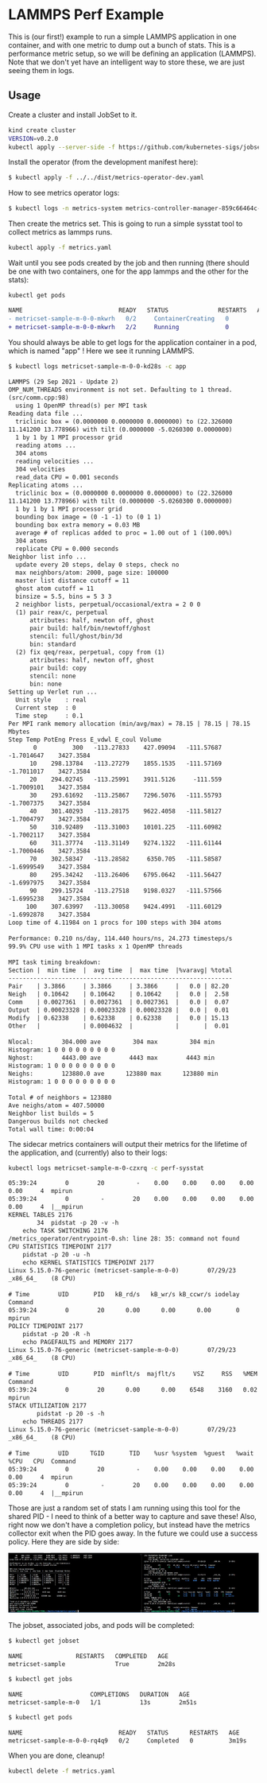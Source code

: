 # LAMMPS Perf Example

This is (our first!) example to run a simple LAMMPS application in one container, and with one metric
to dump out a bunch of stats. This is a performance metric setup, so we will be defining an application (LAMMPS). Note that we don't yet have an intelligent way to store these, we are
just seeing them in logs.

## Usage

Create a cluster and install JobSet to it.

```bash
kind create cluster
VERSION=v0.2.0
kubectl apply --server-side -f https://github.com/kubernetes-sigs/jobset/releases/download/$VERSION/manifests.yaml
```

Install the operator (from the development manifest here):

```bash
$ kubectl apply -f ../../dist/metrics-operator-dev.yaml
```

How to see metrics operator logs:

```bash
$ kubectl logs -n metrics-system metrics-controller-manager-859c66464c-7rpbw 
```

Then create the metrics set. This is going to run a simple sysstat tool to collect metrics
as lammps runs.

```bash
kubectl apply -f metrics.yaml
```

Wait until you see pods created by the job and then running (there should be one with two containers, one for the app lammps and the other for the stats):

```
kubectl get pods
```
```diff
NAME                           READY   STATUS              RESTARTS   AGE
- metricset-sample-m-0-0-mkwrh   0/2     ContainerCreating   0          2m20s
+ metricset-sample-m-0-0-mkwrh   2/2     Running             0          3m10s
```

You should always be able to get logs for the application container in a pod, which is named "app" ! Here we
see it running LAMMPS.

```bash
$ kubectl logs metricset-sample-m-0-0-kd28s -c app
```
```console
LAMMPS (29 Sep 2021 - Update 2)
OMP_NUM_THREADS environment is not set. Defaulting to 1 thread. (src/comm.cpp:98)
  using 1 OpenMP thread(s) per MPI task
Reading data file ...
  triclinic box = (0.0000000 0.0000000 0.0000000) to (22.326000 11.141200 13.778966) with tilt (0.0000000 -5.0260300 0.0000000)
  1 by 1 by 1 MPI processor grid
  reading atoms ...
  304 atoms
  reading velocities ...
  304 velocities
  read_data CPU = 0.001 seconds
Replicating atoms ...
  triclinic box = (0.0000000 0.0000000 0.0000000) to (22.326000 11.141200 13.778966) with tilt (0.0000000 -5.0260300 0.0000000)
  1 by 1 by 1 MPI processor grid
  bounding box image = (0 -1 -1) to (0 1 1)
  bounding box extra memory = 0.03 MB
  average # of replicas added to proc = 1.00 out of 1 (100.00%)
  304 atoms
  replicate CPU = 0.000 seconds
Neighbor list info ...
  update every 20 steps, delay 0 steps, check no
  max neighbors/atom: 2000, page size: 100000
  master list distance cutoff = 11
  ghost atom cutoff = 11
  binsize = 5.5, bins = 5 3 3
  2 neighbor lists, perpetual/occasional/extra = 2 0 0
  (1) pair reax/c, perpetual
      attributes: half, newton off, ghost
      pair build: half/bin/newtoff/ghost
      stencil: full/ghost/bin/3d
      bin: standard
  (2) fix qeq/reax, perpetual, copy from (1)
      attributes: half, newton off, ghost
      pair build: copy
      stencil: none
      bin: none
Setting up Verlet run ...
  Unit style    : real
  Current step  : 0
  Time step     : 0.1
Per MPI rank memory allocation (min/avg/max) = 78.15 | 78.15 | 78.15 Mbytes
Step Temp PotEng Press E_vdwl E_coul Volume 
       0          300   -113.27833    427.09094   -111.57687   -1.7014647    3427.3584 
      10    298.13784   -113.27279    1855.1535   -111.57169   -1.7011017    3427.3584 
      20    294.02745   -113.25991    3911.5126     -111.559   -1.7009101    3427.3584 
      30    293.61692   -113.25867    7296.5076   -111.55793   -1.7007375    3427.3584 
      40    301.40293   -113.28175    9622.4058   -111.58127   -1.7004797    3427.3584 
      50    310.92489   -113.31003    10101.225   -111.60982   -1.7002117    3427.3584 
      60    311.37774   -113.31149    9274.1322   -111.61144   -1.7000446    3427.3584 
      70    302.58347   -113.28582     6350.705   -111.58587   -1.6999549    3427.3584 
      80    295.34242   -113.26406    6795.0642   -111.56427   -1.6997975    3427.3584 
      90    299.15724   -113.27518    9198.0327   -111.57566   -1.6995238    3427.3584 
     100    307.63997   -113.30058    9424.4991   -111.60129   -1.6992878    3427.3584 
Loop time of 4.11984 on 1 procs for 100 steps with 304 atoms

Performance: 0.210 ns/day, 114.440 hours/ns, 24.273 timesteps/s
99.9% CPU use with 1 MPI tasks x 1 OpenMP threads

MPI task timing breakdown:
Section |  min time  |  avg time  |  max time  |%varavg| %total
---------------------------------------------------------------
Pair    | 3.3866     | 3.3866     | 3.3866     |   0.0 | 82.20
Neigh   | 0.10642    | 0.10642    | 0.10642    |   0.0 |  2.58
Comm    | 0.0027361  | 0.0027361  | 0.0027361  |   0.0 |  0.07
Output  | 0.00023328 | 0.00023328 | 0.00023328 |   0.0 |  0.01
Modify  | 0.62338    | 0.62338    | 0.62338    |   0.0 | 15.13
Other   |            | 0.0004632  |            |       |  0.01

Nlocal:        304.000 ave         304 max         304 min
Histogram: 1 0 0 0 0 0 0 0 0 0
Nghost:        4443.00 ave        4443 max        4443 min
Histogram: 1 0 0 0 0 0 0 0 0 0
Neighs:        123880.0 ave      123880 max      123880 min
Histogram: 1 0 0 0 0 0 0 0 0 0

Total # of neighbors = 123880
Ave neighs/atom = 407.50000
Neighbor list builds = 5
Dangerous builds not checked
Total wall time: 0:00:04
```

The sidecar metrics containers will output their metrics for the lifetime of the application,
and (currently) also to their logs:

```bash
kubectl logs metricset-sample-m-0-czxrq -c perf-sysstat
```
```console
05:39:24        0        20         -    0.00    0.00    0.00    0.00    0.00     4  mpirun
05:39:24        0         -        20    0.00    0.00    0.00    0.00    0.00     4  |__mpirun
KERNEL TABLES 2176
        34  pidstat -p 20 -v -h
    echo TASK SWITCHING 2176
/metrics_operator/entrypoint-0.sh: line 28: 35: command not found
CPU STATISTICS TIMEPOINT 2177
    pidstat -p 20 -u -h
    echo KERNEL STATISTICS TIMEPOINT 2177
Linux 5.15.0-76-generic (metricset-sample-m-0-0)        07/29/23        _x86_64_    (8 CPU)

# Time        UID       PID   kB_rd/s   kB_wr/s kB_ccwr/s iodelay  Command
05:39:24        0        20      0.00      0.00      0.00       0  mpirun
POLICY TIMEPOINT 2177
    pidstat -p 20 -R -h
    echo PAGEFAULTS and MEMORY 2177
Linux 5.15.0-76-generic (metricset-sample-m-0-0)        07/29/23        _x86_64_    (8 CPU)

# Time        UID       PID  minflt/s  majflt/s     VSZ     RSS   %MEM  Command
05:39:24        0        20      0.00      0.00    6548    3160   0.02  mpirun
STACK UTILIZATION 2177
        pidstat -p 20 -s -h
    echo THREADS 2177
Linux 5.15.0-76-generic (metricset-sample-m-0-0)        07/29/23        _x86_64_    (8 CPU)

# Time        UID      TGID       TID    %usr %system  %guest   %wait    %CPU   CPU  Command
05:39:24        0        20         -    0.00    0.00    0.00    0.00    0.00     4  mpirun
05:39:24        0         -        20    0.00    0.00    0.00    0.00    0.00     4  |__mpirun
```

Those are just a random set of stats I am running using this tool for the shared PID - I need to think
of a better way to capture and save these! Also, right now we don't have a completion policy, but instead have
the metrics collector exit when the PID goes away. In the future we could use a success policy. Here they are
side by side:

![lammps.jpg](lammps.jpg)

The jobset, associated jobs, and pods will be completed:

```bash
$ kubectl get jobset
```
```console
NAME               RESTARTS   COMPLETED   AGE
metricset-sample              True        2m28s
```
```bash
$ kubectl get jobs
```
```console
NAME                   COMPLETIONS   DURATION   AGE
metricset-sample-m-0   1/1           13s        2m51s
```
```bash
$ kubectl get pods
```
```console
NAME                           READY   STATUS      RESTARTS   AGE
metricset-sample-m-0-0-rq4q9   0/2     Completed   0          3m19s
```

When you are done, cleanup!

```bash
kubectl delete -f metrics.yaml
```